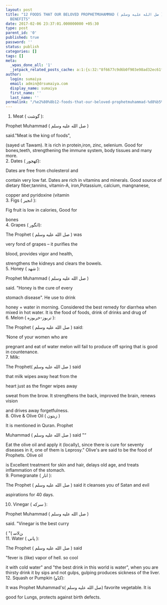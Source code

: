 ```yaml
---
layout: post
title: "​12 FOODS THAT OUR BELOVED PROPHETMUHAMMAD ( صل الله عليه وسلم ) LIKED & THEIR
  BENEFITS"
date: 2017-02-06 23:37:01.000000000 +05:30
type: post
parent_id: '0'
published: true
password: ''
status: publish
categories: []
tags: []
meta:
  _wpas_done_all: '1'
  _jetpack_related_posts_cache: a:1:{s:32:"8f6677c9d6b0f903e98ad32ec61f8deb";a:2:{s:7:"expires";i:1590479920;s:7:"payload";a:3:{i:0;a:1:{s:2:"id";i:2086;}i:1;a:1:{s:2:"id";i:2088;}i:2;a:1:{s:2:"id";i:1992;}}}}
author:
  login: sumaiya
  email: admin@drsumaiya.com
  display_name: sumaiya
  first_name: ''
  last_name: ''
permalink: "/%e2%80%8b12-foods-that-our-beloved-prophetmuhammad-%d8%b5%d9%84-%d8%a7%d9%84%d9%84%d9%87-%d8%b9%d9%84%d9%8a%d9%87-%d9%88%d8%b3%d9%84%d9%85-liked-their-benefits/"
---
```

1. Meat ( گوشت ):

Prophet Muhammad ( صل الله عليه وسلم )

said."Meat is the king of foods",

(sayed ut Tawam). It is rich in protein,iron, zinc, selenium. Good for bones,teeth, strengthening the immune system, body tissues and many more.  
2. Dates ( کهجور):

Dates are free from cholesterol and

contain very low fat. Dates are rich in vitamins and minerals. Good source of dietary fiber,tannins, vitamin-A, iron,Potassium, calcium, mangnanese,

copper and pyridoxine (vitamin&nbsp;  
3. Figs ( انجیر ):

Fig fruit is low in calories, Good for

bones  
4. Grapes ( انگور):

The Prophet ( صل الله عليه وسلم ) was

very fond of grapes – it purifies the

blood, provides vigor and health,

strengthens the kidneys and clears the bowels.  
5. Honey ( شهد ):

Prophet Muhammad ( صل الله عليه وسلم )

said. "Honey is the cure of every

stomach disease". He use to drink

honey + water in morning. Considered the best remedy for diarrhea when mixed in hot water. It is the food of foods, drink of drinks and drug of  
6. Melon ( تربوز-خربوزه ):

The Prophet ( صل الله عليه وسلم ) said:

‘None of your women who are

pregnant and eat of water melon will fail to produce off spring that is good in countenance.  
7. Milk:&nbsp;

The Prophet( صل الله عليه وسلم ) said

that milk wipes away heat from the

heart just as the finger wipes away

sweat from the brow. It strengthens the back, improved the brain, renews vision

and drives away forgetfulness.  
8. Olive & Olive Oil ( زیتون )

It is mentioned in Quran. Prophet

Muhammad ( صل الله عليه وسلم ) said "“

Eat the olive oil and apply it (locally), since there is cure for seventy diseases in it, one of them is Leprosy." Olive's are said to be the food of Prophets. Olive oil

is Excellent treatment for skin and hair, delays old age, and treats inflammation of the stomach.  
9. Pomegranate ( انار ):

The Prophet ( صل الله عليه وسلم ) said it cleanses you of Satan and evil

aspirations for 40 days.

10. Vinegar ( سرکه ):

Prophet Muhammad ( صل الله عليه وسلم )

said. "Vinegar is the best curry

( "( ﻦﻟﺎﺳ  
11. Water ( پانی ):

The Prophet ( صل الله عليه وسلم ) said

"fever is (like) vapor of hell. so cool

it with cold water" and "the best drink in this world is water", when you are thirsty drink it by sips and not gulps, gulping produces sickness of the liver.  
12. Squash or Pumpkin (كدّو):

It was Prophet Muhammad's( صل الله عليه وسلم) favorite vegetable. It is

good for Lungs, protects against birth defects.

